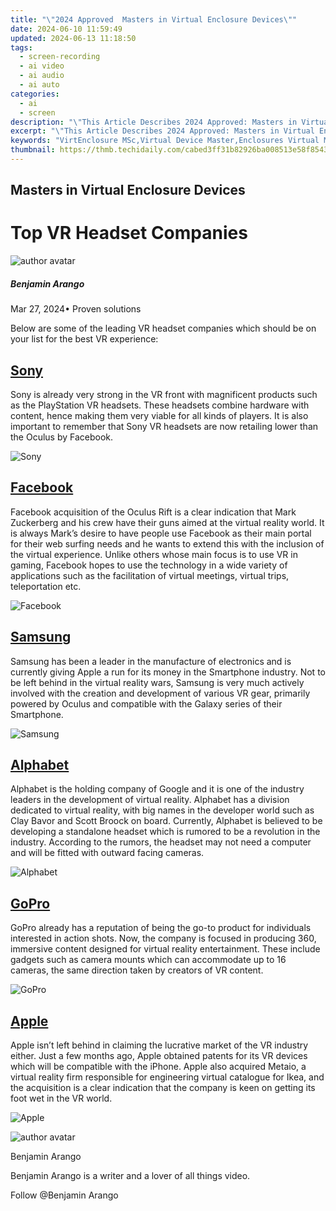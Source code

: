 ```yaml
---
title: "\"2024 Approved  Masters in Virtual Enclosure Devices\""
date: 2024-06-10 11:59:49
updated: 2024-06-13 11:18:50
tags: 
  - screen-recording
  - ai video
  - ai audio
  - ai auto
categories: 
  - ai
  - screen
description: "\"This Article Describes 2024 Approved: Masters in Virtual Enclosure Devices\""
excerpt: "\"This Article Describes 2024 Approved: Masters in Virtual Enclosure Devices\""
keywords: "VirtEnclosure MSc,Virtual Device Master,Enclosures Virtual Mgt,Devices Masters Program,Virtual Enclosure Degree,Enclosure Tech Mastery,Virtual Tech Management"
thumbnail: https://thmb.techidaily.com/cabed3ff31b82926ba008513e58f8543d937e5a9afb11a07e4133edf1c0ffefb.jpg
---
```


## Masters in Virtual Enclosure Devices

# Top VR Headset Companies

![author avatar](https://images.wondershare.com/filmora/article-images/benjamin-arango-author.jpg)

##### Benjamin Arango

 Mar 27, 2024• Proven solutions

 Below are some of the leading VR headset companies which should be on your list for the best VR experience:

## [Sony](https://www.sony.com/electronics/audio)

 Sony is already very strong in the VR front with magnificent products such as the PlayStation VR headsets. These headsets combine hardware with content, hence making them very viable for all kinds of players. It is also important to remember that Sony VR headsets are now retailing lower than the Oculus by Facebook.

![Sony ](https://images.wondershare.com/filmora/article-images/sony.jpg)

## [Facebook](https://www.facebook.com )

 Facebook acquisition of the Oculus Rift is a clear indication that Mark Zuckerberg and his crew have their guns aimed at the virtual reality world. It is always Mark’s desire to have people use Facebook as their main portal for their web surfing needs and he wants to extend this with the inclusion of the virtual experience. Unlike others whose main focus is to use VR in gaming, Facebook hopes to use the technology in a wide variety of applications such as the facilitation of virtual meetings, virtual trips, teleportation etc.

![Facebook ](https://images.wondershare.com/filmora/article-images/facebook-group.jpg)

## [Samsung](http://www.samsung.com )

 Samsung has been a leader in the manufacture of electronics and is currently giving Apple a run for its money in the Smartphone industry. Not to be left behind in the virtual reality wars, Samsung is very much actively involved with the creation and development of various VR gear, primarily powered by Oculus and compatible with the Galaxy series of their Smartphone.

![Samsung ](https://images.wondershare.com/filmora/article-images/samsung.jpg)

## [Alphabet](https://abc.xyz/ )

 Alphabet is the holding company of Google and it is one of the industry leaders in the development of virtual reality. Alphabet has a division dedicated to virtual reality, with big names in the developer world such as Clay Bavor and Scott Broock on board. Currently, Alphabet is believed to be developing a standalone headset which is rumored to be a revolution in the industry. According to the rumors, the headset may not need a computer and will be fitted with outward facing cameras.

![Alphabet ](https://images.wondershare.com/filmora/article-images/abc-xyz.jpg)

## [GoPro](https://gopro.com/ )

 GoPro already has a reputation of being the go-to product for individuals interested in action shots. Now, the company is focused in producing 360, immersive content designed for virtual reality entertainment. These include gadgets such as camera mounts which can accommodate up to 16 cameras, the same direction taken by creators of VR content.

![GoPro ](https://images.wondershare.com/filmora/article-images/gopro-group.jpg)

## [Apple](https://www.apple.com )

 Apple isn’t left behind in claiming the lucrative market of the VR industry either. Just a few months ago, Apple obtained patents for its VR devices which will be compatible with the iPhone. Apple also acquired Metaio, a virtual reality firm responsible for engineering virtual catalogue for Ikea, and the acquisition is a clear indication that the company is keen on getting its foot wet in the VR world.

![Apple ](https://images.wondershare.com/filmora/article-images/apple.jpg)

![author avatar](https://images.wondershare.com/filmora/article-images/benjamin-arango-author.jpg)

Benjamin Arango

Benjamin Arango is a writer and a lover of all things video.

Follow @Benjamin Arango


<ins class="adsbygoogle"
     style="display:block"
     data-ad-format="autorelaxed"
     data-ad-client="ca-pub-7571918770474297"
     data-ad-slot="1223367746"></ins>



<ins class="adsbygoogle"
     style="display:block"
     data-ad-client="ca-pub-7571918770474297"
     data-ad-slot="8358498916"
     data-ad-format="auto"
     data-full-width-responsive="true"></ins>

